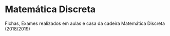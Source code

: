 # Matemática Discreta

Fichas, Exames realizados em aulas e casa da cadeira Matemática Discreta (2018/2019)
